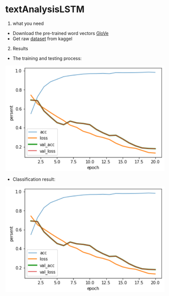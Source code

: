 # textAnalysisLSTM

1. what you need 
- Download the pre-trained word vectors [GloVe](https://nlp.stanford.edu/projects/glove/)
- Get raw [dataset](https://www.kaggle.com/c/jigsaw-toxic-comment-classification-challenge/data) from kaggel 

2. Results
- The training and testing process:

![alt text](Screenshot_from_2018-02-28_13-34-18.png)
- Classification result:

![alt text](Screenshot_from_2018-02-28_13-34-18.png)
